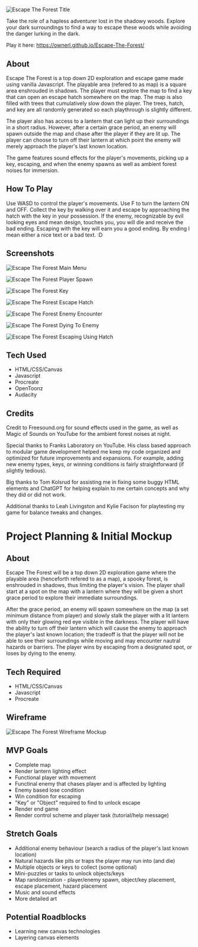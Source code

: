 #
![Escape The Forest Title](images/Title.png)

Take the role of a hapless adventurer lost in the shadowy woods. Explore your dark surroundings to find a way to escape these woods while avoiding the danger lurking in the dark.

Play it here: https://ownerl.github.io/Escape-The-Forest/

## About
Escape The Forest is a top down 2D exploration and escape game made using vanilla Javascript. The playable area (refered to as map) is a square area enshrouded in shadows. The player must explore the map to find a key that can open an escape hatch somewhere on the map. The map is also filled with trees that cumulatively slow down the player. The trees, hatch, and key are all randomly generated so each playthrough is slightly different. 

The player also has access to a lantern that can light up their surroundings in a short radius. However, after a certain grace period, an enemy will spawn outside the map and chase after the player if they are lit up. The player can choose to turn off their lantern at which point the enemy will merely approach the player's last known location.

The game features sound effects for the player's movements, picking up a key, escaping, and when the enemy spawns as well as ambient forest noises for immersion.

## How To Play
Use WASD to control the player's movements. Use F to turn the lantern ON and OFF. Collect the key by walking over it and escape by approaching the hatch with the key in your possession. 
If the enemy, recognizable by evil looking eyes and mean design, touches you, you will die and receive the bad ending. Escaping with the key will earn you a good ending. By ending I mean either a nice text or a bad text. :D

## Screenshots
![Escape The Forest Main Menu](images/screenshots/start.png)

![Escape The Forest Player Spawn](images/screenshots/movements.png)

![Escape The Forest Key](images/screenshots/key.png)

![Escape The Forest Escape Hatch](images/screenshots/hatch.png)

![Escape The Forest Enemy Encounter](images/screenshots/enemy.png)

![Escape The Forest Dying To Enemy](images/screenshots/badend.png)

![Escape The Forest Escaping Using Hatch](images/screenshots/goodend.png)

## Tech Used
- HTML/CSS/Canvas
- Javascript
- Procreate
- OpenToonz
- Audacity

## Credits
Credit to Freesound.org for sound effects used in the game, as well as Magic of Sounds on YouTube for the ambient forest noises at night.

Special thanks to Franks Laboratory on YouTube. His class based approach to modular game development helped me keep my code organized and optimized for future improvements and expansions. For example, adding new enemy types, keys, or winning conditions is fairly straightforward (if slightly tedious).

Big thanks to Tom Kolsrud for assisting me in fixing some buggy HTML elements and ChatGPT for helping explain to me certain concepts and why they did or did not work.

Additional thanks to Leah Livingston and Kylie Facison for playtesting my game for balance tweaks and changes.

# Project Planning & Initial Mockup

## About
Escape The Forest will be a top down 2D exploration game where the playable area (henceforth refered to as a map), a spooky forest, is enshrouded in shadows, thus limiting the player's vision. The player shall start at a spot on the map with a lantern where they will be given a short grace period to explore their immediate surroundings. 

After the grace period, an enemy will spawn somewhere on the map (a set minimum distance from player) and slowly stalk the player with a lit lantern with only their glowing red eye visible in the darkness. The player will have the ability to turn off their lantern which will cause the enemy to approach the player's last known location; the tradeoff is that the player will not be able to see their surroundings while moving and may encounter nautral hazards or barriers. The player wins by escaping from a designated spot, or loses by dying to the enemy.

## Tech Required
- HTML/CSS/Canvas
- Javascript
- Procreate

## Wireframe

![Escape The Forest Wireframe Mockup](images/wireframe.png)

## MVP Goals
- Complete map
- Render lantern lighting effect
- Functional player with movement
- Functinal enemy that chases player and is affected by lighting
- Enemy based lose condition 
- Win condition for escaping
- "Key" or "Object" required to find to unlock escape
- Render end game
- Render control scheme and player task (tutorial/help message)

## Stretch Goals
- Additional enemy behaviour (search a radius of the player's last known location)
- Natural hazards like pits or traps the player may run into (and die)
- Multiple objects or keys to collect (some optional)
- Mini-puzzles or tasks to unlock objects/keys
- Map randomization - player/enemy spawn, object/key placement, escape placement, hazard placement
- Music and sound effects
- More detailed art

## Potential Roadblocks
- Learning new canvas technologies
- Layering canvas elements
